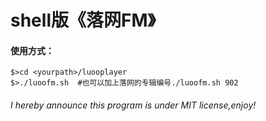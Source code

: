 shell版《落网FM》
=======
#### 使用方式：
```
$>cd <yourpath>/luooplayer
$>./luoofm.sh  #也可以加上落网的专辑编号./luoofm.sh 902
```

###### I hereby announce this program is under MIT license,enjoy!
